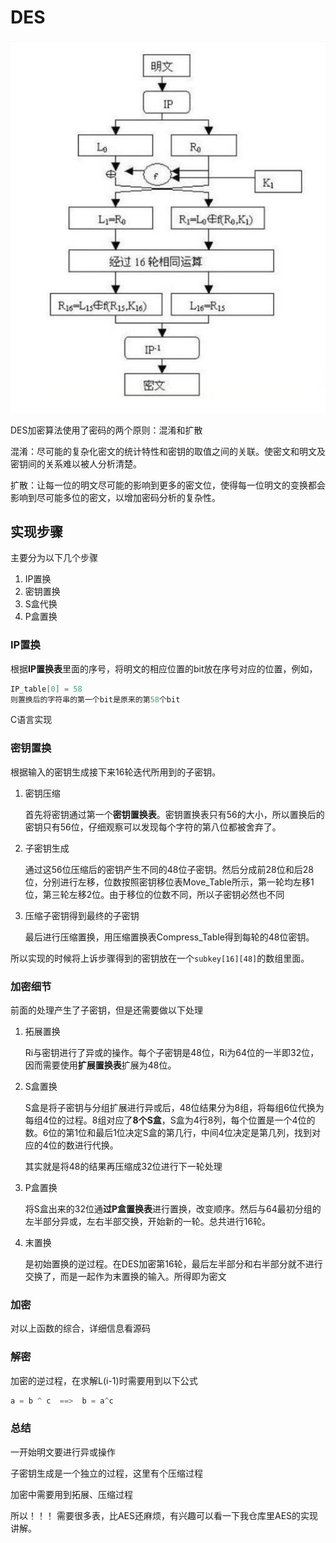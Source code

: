 # DES
![DES](/des.png)

DES加密算法使用了密码的两个原则：混淆和扩散

 混淆：尽可能的复杂化密文的统计特性和密钥的取值之间的关联。使密文和明文及密钥间的关系难以被人分析清楚。

 扩散：让每一位的明文尽可能的影响到更多的密文位，使得每一位明文的变换都会影响到尽可能多位的密文，以增加密码分析的复杂性。

## 实现步骤

主要分为以下几个步骤

1. IP置换
2. 密钥置换
3. S盒代换
4. P盒置换

### IP置换

根据**IP置换表**里面的序号，将明文的相应位置的bit放在序号对应的位置，例如，

``` c
IP_table[0] = 58
则置换后的字符串的第一个bit是原来的第58个bit
```

C语言实现

### 密钥置换

根据输入的密钥生成接下来16轮迭代所用到的子密钥。

1. 密钥压缩

   首先将密钥通过第一个**密钥置换表**。密钥置换表只有56的大小，所以置换后的密钥只有56位，仔细观察可以发现每个字符的第八位都被舍弃了。

2. 子密钥生成

   通过这56位压缩后的密钥产生不同的48位子密钥。然后分成前28位和后28位，分别进行左移，位数按照密钥移位表Move_Table所示，第一轮均左移1位，第三轮左移2位。由于移位的位数不同，所以子密钥必然也不同

3. 压缩子密钥得到最终的子密钥

   最后进行压缩置换，用压缩置换表Compress_Table得到每轮的48位密钥。

所以实现的时候将上诉步骤得到的密钥放在一个`subkey[16][48]`的数组里面。

### 加密细节

前面的处理产生了子密钥，但是还需要做以下处理

1. 拓展置换

   Ri与密钥进行了异或的操作。每个子密钥是48位，Ri为64位的一半即32位，因而需要使用**扩展置换表**扩展为48位。

2. S盒置换

   S盒是将子密钥与分组扩展进行异或后，48位结果分为8组，将每组6位代换为每组4位的过程。8组对应了**8个S盒**，S盒为4行8列，每个位置是一个4位的数。6位的第1位和最后1位决定S盒的第几行，中间4位决定是第几列，找到对应的4位的数进行代换。

   其实就是将48的结果再压缩成32位进行下一轮处理

3. P盒置换

   将S盒出来的32位通**过P盒置换表**进行置换，改变顺序。然后与64最初分组的左半部分异或，左右半部交换，开始新的一轮。总共进行16轮。

4. 末置换

   是初始置换的逆过程。在DES加密第16轮，最后左半部分和右半部分就不进行交换了，而是一起作为末置换的输入。所得即为密文

### 加密

对以上函数的综合，详细信息看源码

### 解密

加密的逆过程，在求解L(i-1)时需要用到以下公式

``` c++
a = b ^ c  ==>  b = a^c
```

### 总结

一开始明文要进行异或操作

子密钥生成是一个独立的过程，这里有个压缩过程

加密中需要用到拓展、压缩过程

所以！！！ 需要很多表，比AES还麻烦，有兴趣可以看一下我仓库里AES的实现讲解。